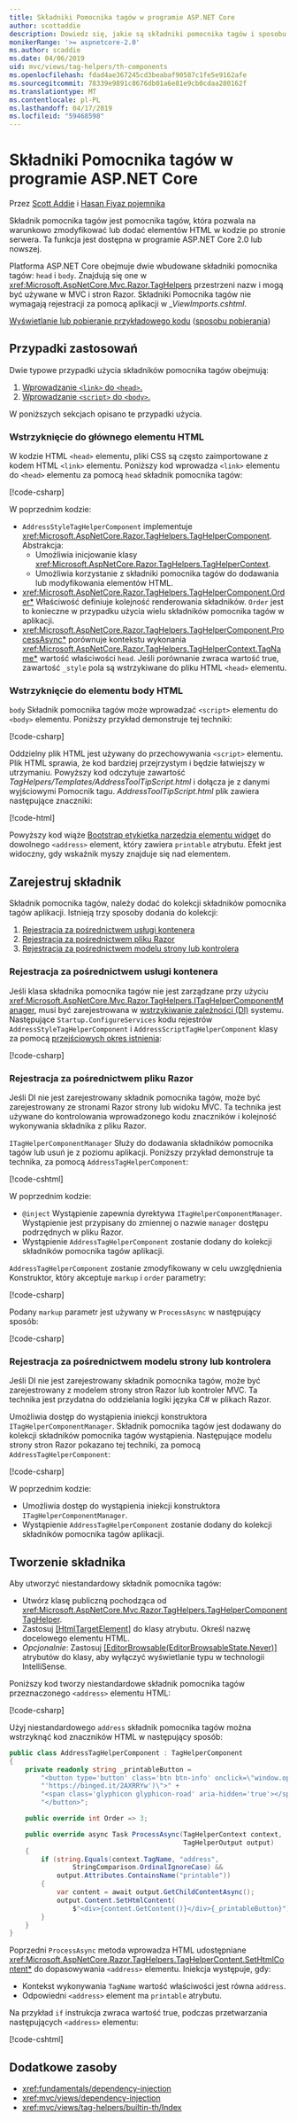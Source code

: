 ```yaml
---
title: Składniki Pomocnika tagów w programie ASP.NET Core
author: scottaddie
description: Dowiedz się, jakie są składniki pomocnika tagów i sposobu ich używania w programie ASP.NET Core.
monikerRange: '>= aspnetcore-2.0'
ms.author: scaddie
ms.date: 04/06/2019
uid: mvc/views/tag-helpers/th-components
ms.openlocfilehash: fdad4ae367245cd3beabaf90587c1fe5e9162afe
ms.sourcegitcommit: 78339e9891c8676db01a6e81e9cb0cdaa280162f
ms.translationtype: MT
ms.contentlocale: pl-PL
ms.lasthandoff: 04/17/2019
ms.locfileid: "59468598"
---
```

# <a name="tag-helper-components-in-aspnet-core"></a>Składniki Pomocnika tagów w programie ASP.NET Core

Przez [Scott Addie](https://twitter.com/Scott_Addie) i [Hasan Fiyaz pojemnika](https://github.com/fiyazbinhasan)

Składnik pomocnika tagów jest pomocnika tagów, która pozwala na warunkowo zmodyfikować lub dodać elementów HTML w kodzie po stronie serwera. Ta funkcja jest dostępna w programie ASP.NET Core 2.0 lub nowszej.

Platforma ASP.NET Core obejmuje dwie wbudowane składniki pomocnika tagów: `head` i `body`. Znajdują się one w <xref:Microsoft.AspNetCore.Mvc.Razor.TagHelpers> przestrzeni nazw i mogą być używane w MVC i stron Razor. Składniki Pomocnika tagów nie wymagają rejestracji za pomocą aplikacji w *_ViewImports.cshtml*.

[Wyświetlanie lub pobieranie przykładowego kodu](https://github.com/aspnet/Docs/tree/master/aspnetcore/mvc/views/tag-helpers/th-components/samples) ([sposobu pobierania](xref:index#how-to-download-a-sample))

## <a name="use-cases"></a>Przypadki zastosowań

Dwie typowe przypadki użycia składników pomocnika tagów obejmują:

1. [Wprowadzanie `<link>` do `<head>`.](#inject-into-html-head-element)
1. [Wprowadzanie `<script>` do `<body>`.](#inject-into-html-body-element)

W poniższych sekcjach opisano te przypadki użycia.

### <a name="inject-into-html-head-element"></a>Wstrzyknięcie do głównego elementu HTML

W kodzie HTML `<head>` elementu, pliki CSS są często zaimportowane z kodem HTML `<link>` elementu. Poniższy kod wprowadza `<link>` elementu do `<head>` elementu za pomocą `head` składnik pomocnika tagów:

[!code-csharp[](th-components/samples/RazorPagesSample/TagHelpers/AddressStyleTagHelperComponent.cs)]

W poprzednim kodzie:

* `AddressStyleTagHelperComponent` implementuje <xref:Microsoft.AspNetCore.Razor.TagHelpers.TagHelperComponent>. Abstrakcja:
  * Umożliwia inicjowanie klasy <xref:Microsoft.AspNetCore.Razor.TagHelpers.TagHelperContext>.
  * Umożliwia korzystanie z składniki pomocnika tagów do dodawania lub modyfikowania elementów HTML.
* <xref:Microsoft.AspNetCore.Razor.TagHelpers.TagHelperComponent.Order*> Właściwość definiuje kolejność renderowania składników. `Order` jest to konieczne w przypadku użycia wielu składników pomocnika tagów w aplikacji.
* <xref:Microsoft.AspNetCore.Razor.TagHelpers.TagHelperComponent.ProcessAsync*> porównuje kontekstu wykonania <xref:Microsoft.AspNetCore.Razor.TagHelpers.TagHelperContext.TagName*> wartość właściwości `head`. Jeśli porównanie zwraca wartość true, zawartość `_style` pola są wstrzykiwane do pliku HTML `<head>` elementu.

### <a name="inject-into-html-body-element"></a>Wstrzyknięcie do elementu body HTML

`body` Składnik pomocnika tagów może wprowadzać `<script>` elementu do `<body>` elementu. Poniższy przykład demonstruje tej techniki:

[!code-csharp[](th-components/samples/RazorPagesSample/TagHelpers/AddressScriptTagHelperComponent.cs)]

Oddzielny plik HTML jest używany do przechowywania `<script>` elementu. Plik HTML sprawia, że kod bardziej przejrzystym i będzie łatwiejszy w utrzymaniu. Powyższy kod odczytuje zawartość *TagHelpers/Templates/AddressToolTipScript.html* i dołącza je z danymi wyjściowymi Pomocnik tagu. *AddressToolTipScript.html* plik zawiera następujące znaczniki:

[!code-html[](th-components/samples/RazorPagesSample/TagHelpers/Templates/AddressToolTipScript.html)]

Powyższy kod wiąże [Bootstrap etykietka narzędzia elementu widget](https://getbootstrap.com/docs/3.3/javascript/#tooltips) do dowolnego `<address>` element, który zawiera `printable` atrybutu. Efekt jest widoczny, gdy wskaźnik myszy znajduje się nad elementem.

## <a name="register-a-component"></a>Zarejestruj składnik

Składnik pomocnika tagów, należy dodać do kolekcji składników pomocnika tagów aplikacji. Istnieją trzy sposoby dodania do kolekcji:

1. [Rejestracja za pośrednictwem usługi kontenera](#registration-via-services-container)
1. [Rejestracja za pośrednictwem pliku Razor](#registration-via-razor-file)
1. [Rejestracja za pośrednictwem modelu strony lub kontrolera](#registration-via-page-model-or-controller)

### <a name="registration-via-services-container"></a>Rejestracja za pośrednictwem usługi kontenera

Jeśli klasa składnika pomocnika tagów nie jest zarządzane przy użyciu <xref:Microsoft.AspNetCore.Mvc.Razor.TagHelpers.ITagHelperComponentManager>, musi być zarejestrowana w [wstrzykiwanie zależności (DI)](xref:fundamentals/dependency-injection) systemu. Następujące `Startup.ConfigureServices` kodu rejestrów `AddressStyleTagHelperComponent` i `AddressScriptTagHelperComponent` klasy za pomocą [przejściowych okres istnienia](xref:fundamentals/dependency-injection#lifetime-and-registration-options):

[!code-csharp[](th-components/samples/RazorPagesSample/Startup.cs?name=snippet_ConfigureServices&highlight=12-15)]

### <a name="registration-via-razor-file"></a>Rejestracja za pośrednictwem pliku Razor

Jeśli DI nie jest zarejestrowany składnik pomocnika tagów, może być zarejestrowany ze stronami Razor strony lub widoku MVC. Ta technika jest używane do kontrolowania wprowadzonego kodu znaczników i kolejność wykonywania składnika z pliku Razor.

`ITagHelperComponentManager` Służy do dodawania składników pomocnika tagów lub usuń je z poziomu aplikacji. Poniższy przykład demonstruje ta technika, za pomocą `AddressTagHelperComponent`:

[!code-cshtml[](th-components/samples/RazorPagesSample/Pages/Contact.cshtml?name=snippet_ITagHelperComponentManager)]

W poprzednim kodzie:

* `@inject` Wystąpienie zapewnia dyrektywa `ITagHelperComponentManager`. Wystąpienie jest przypisany do zmiennej o nazwie `manager` dostępu podrzędnych w pliku Razor.
* Wystąpienie `AddressTagHelperComponent` zostanie dodany do kolekcji składników pomocnika tagów aplikacji.

`AddressTagHelperComponent` zostanie zmodyfikowany w celu uwzględnienia Konstruktor, który akceptuje `markup` i `order` parametry:

[!code-csharp[](th-components/samples/RazorPagesSample/TagHelpers/AddressTagHelperComponent.cs?name=snippet_Constructor)]

Podany `markup` parametr jest używany w `ProcessAsync` w następujący sposób:

[!code-csharp[](th-components/samples/RazorPagesSample/TagHelpers/AddressTagHelperComponent.cs?name=snippet_ProcessAsync&highlight=10-11)]

### <a name="registration-via-page-model-or-controller"></a>Rejestracja za pośrednictwem modelu strony lub kontrolera

Jeśli DI nie jest zarejestrowany składnik pomocnika tagów, może być zarejestrowany z modelem strony stron Razor lub kontroler MVC. Ta technika jest przydatna do oddzielania logiki języka C# w plikach Razor.

Umożliwia dostęp do wystąpienia iniekcji konstruktora `ITagHelperComponentManager`. Składnik pomocnika tagów jest dodawany do kolekcji składników pomocnika tagów wystąpienia. Następujące modelu strony stron Razor pokazano tej techniki, za pomocą `AddressTagHelperComponent`:

[!code-csharp[](th-components/samples/RazorPagesSample/Pages/Index.cshtml.cs?name=snippet_IndexModelClass)]

W poprzednim kodzie:

* Umożliwia dostęp do wystąpienia iniekcji konstruktora `ITagHelperComponentManager`.
* Wystąpienie `AddressTagHelperComponent` zostanie dodany do kolekcji składników pomocnika tagów aplikacji.

## <a name="create-a-component"></a>Tworzenie składnika

Aby utworzyć niestandardowy składnik pomocnika tagów:

* Utwórz klasę publiczną pochodząca od <xref:Microsoft.AspNetCore.Mvc.Razor.TagHelpers.TagHelperComponentTagHelper>.
* Zastosuj [[HtmlTargetElement]](xref:Microsoft.AspNetCore.Razor.TagHelpers.HtmlTargetElementAttribute) do klasy atrybutu. Określ nazwę docelowego elementu HTML.
* *Opcjonalnie*: Zastosuj [[EditorBrowsable(EditorBrowsableState.Never)]](xref:System.ComponentModel.EditorBrowsableAttribute) atrybutów do klasy, aby wyłączyć wyświetlanie typu w technologii IntelliSense.

Poniższy kod tworzy niestandardowe składnik pomocnika tagów przeznaczonego `<address>` elementu HTML:

[!code-csharp[](th-components/samples/RazorPagesSample/TagHelpers/AddressTagHelperComponentTagHelper.cs)]

Użyj niestandardowego `address` składnik pomocnika tagów można wstrzyknąć kod znaczników HTML w następujący sposób:

```csharp
public class AddressTagHelperComponent : TagHelperComponent
{
    private readonly string _printableButton =
        "<button type='button' class='btn btn-info' onclick=\"window.open("
        "'https://binged.it/2AXRRYw')\">" +
        "<span class='glyphicon glyphicon-road' aria-hidden='true'></span>" +
        "</button>";

    public override int Order => 3;

    public override async Task ProcessAsync(TagHelperContext context,
                                            TagHelperOutput output)
    {
        if (string.Equals(context.TagName, "address",
                StringComparison.OrdinalIgnoreCase) &&
            output.Attributes.ContainsName("printable"))
        {
            var content = await output.GetChildContentAsync();
            output.Content.SetHtmlContent(
                $"<div>{content.GetContent()}</div>{_printableButton}");
        }
    }
}
```

Poprzedni `ProcessAsync` metoda wprowadza HTML udostępniane <xref:Microsoft.AspNetCore.Razor.TagHelpers.TagHelperContent.SetHtmlContent*> do dopasowywania `<address>` elementu. Iniekcja występuje, gdy:

* Kontekst wykonywania `TagName` wartość właściwości jest równa `address`.
* Odpowiedni `<address>` element ma `printable` atrybutu.

Na przykład `if` instrukcja zwraca wartość true, podczas przetwarzania następujących `<address>` elementu:

[!code-cshtml[](th-components/samples/RazorPagesSample/Pages/Contact.cshtml?name=snippet_AddressPrintable)]

## <a name="additional-resources"></a>Dodatkowe zasoby

* <xref:fundamentals/dependency-injection>
* <xref:mvc/views/dependency-injection>
* <xref:mvc/views/tag-helpers/builtin-th/Index>
